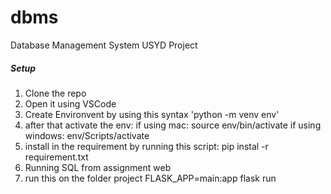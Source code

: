 # dbms
Database Management System USYD Project

##### Setup
1. Clone the repo
2. Open it using VSCode
3. Create Environvent by using this syntax 'python -m venv env'
4. after that activate the env:
   if using mac:
     source env/bin/activate
   if using windows:
     env/Scripts/activate
5. install in the requirement by running this script: pip instal -r requirement.txt
6.  Running SQL from assignment web
7. run this on the folder project FLASK_APP=main:app flask run 
